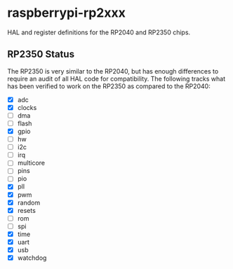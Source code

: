 # raspberrypi-rp2xxx

HAL and register definitions for the RP2040 and RP2350 chips.

## RP2350 Status

The RP2350 is very similar to the RP2040, but has enough differences to require an audit of all HAL code for compatibility. The following tracks what has been verified to work on the RP2350 as compared to the RP2040:
- [x] adc
- [x] clocks
- [ ] dma
- [ ] flash
- [x] gpio
- [ ] hw
- [ ] i2c
- [ ] irq
- [ ] multicore
- [ ] pins
- [ ] pio
- [x] pll
- [x] pwm
- [x] random
- [x] resets
- [ ] rom
- [ ] spi
- [x] time
- [x] uart
- [x] usb
- [x] watchdog